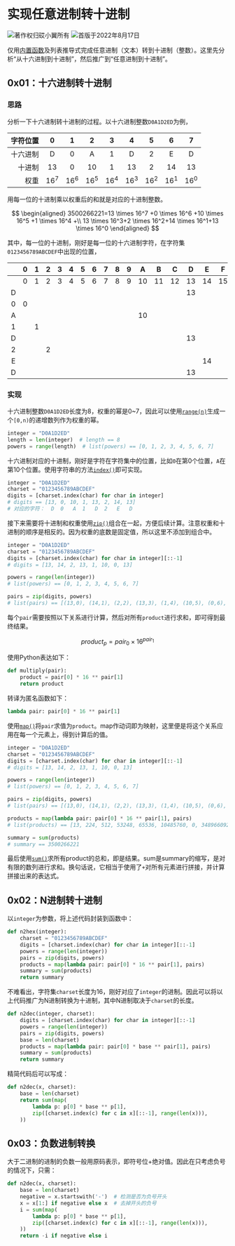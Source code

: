 # 实现任意进制转十进制

![著作权归砹小翼所有](https://img.shields.io/badge/Copyright-砹小翼-blue.svg) ![首版于2022年8月17日](https://img.shields.io/badge/Release-2022.08.17-purple.svg)

仅用[内置函数](https://docs.python.org/zh-cn/3/library/functions.html)及列表推导式完成任意进制（文本）转到十进制（整数）。这里先分析“从十六进制到十进制”，然后推广到“任意进制到十进制”。

## 0x01：十六进制转十进制

### 思路

分析一下十六进制转十进制的过程。以十六进制整数`D0A1D2ED`为例，

| 字符位置 |       0        |       1        |       2        |       3        |       4        |       5        |       6        |       7        |
| -------: | :------------: | :------------: | :------------: | :------------: | :------------: | :------------: | :------------: | :------------: |
| 十六进制 |       D        |       0        |       A        |       1        |       D        |       2        |       E        |       D        |
|   十进制 |       13       |       0        |       10       |       1        |       13       |       2        |       14       |       13       |
|     权重 | 16<sup>7</sup> | 16<sup>6</sup> | 16<sup>5</sup> | 16<sup>4</sup> | 16<sup>3</sup> | 16<sup>2</sup> | 16<sup>1</sup> | 16<sup>0</sup> |

用每一位的十进制乘以权重后的和就是对应的十进制整数。

$$
\begin{aligned}
3500266221=13 \times 16^7 +0 \times 16^6 +10 \times 16^5 +1 \times 16^4 +\\
13 \times 16^3+2 \times 16^2+14 \times 16^1+13 \times 16^0
\end{aligned}
$$

其中，每一位的十进制，刚好是每一位的十六进制字符，在字符集`0123456789ABCDEF`中出现的位置，

|      |  0   |  1   |  2   |  3   |  4   |  5   |  6   |  7   |  8   |  9   |  A   |  B   |  C   |  D   |  E   |  F   |
| :--: | :--: | :--: | :--: | :--: | :--: | :--: | :--: | :--: | :--: | :--: | :--: | :--: | :--: | :--: | :--: | :--: |
|      |  0   |  1   |  2   |  3   |  4   |  5   |  6   |  7   |  8   |  9   |  10  |  11  |  12  |  13  |  14  |  15  |
|  D   |      |      |      |      |      |      |      |      |      |      |      |      |      |  13  |      |      |
|  0   |  0   |      |      |      |      |      |      |      |      |      |      |      |      |      |      |      |
|  A   |      |      |      |      |      |      |      |      |      |      |  10  |      |      |      |      |      |
|  1   |      |  1   |      |      |      |      |      |      |      |      |      |      |      |      |      |      |
|  D   |      |      |      |      |      |      |      |      |      |      |      |      |      |  13  |      |      |
|  2   |      |      |  2   |      |      |      |      |      |      |      |      |      |      |      |      |      |
|  E   |      |      |      |      |      |      |      |      |      |      |      |      |      |      |  14  |      |
|  D   |      |      |      |      |      |      |      |      |      |      |      |      |      |  13  |      |      |

### 实现

十六进制整数`D0A1D2ED`长度为8，权重的幂是0~7，因此可以使用[`range(n)`](https://docs.python.org/zh-cn/3/library/functions.html#func-range)生成一个`[0,n)`的递增数列作为权重的幂。

```python
integer = "D0A1D2ED"
length = len(integer)  # length == 8
powers = range(length)  # list(powers) == [0, 1, 2, 3, 4, 5, 6, 7]
```

十六进制对应的十进制，刚好是字符在字符集中的位置，比如`0`在第0个位置，`A`在第10个位置。使用字符串的方法[`index()`](https://docs.python.org/zh-cn/3/library/stdtypes.html#str.index)即可实现。

```python
integer = "D0A1D2ED"
charset = "0123456789ABCDEF"
digits = [charset.index(char) for char in integer]
# digits == [13, 0, 10, 1, 13, 2, 14, 13]
# 对应的字符：  D  0   A  1   D  2   E   D
```

接下来需要将十进制和权重使用[`zip()`](https://docs.python.org/zh-cn/3/library/functions.html#zip)组合在一起，方便后续计算。注意权重和十进制的顺序是相反的。因为权重的底数是固定值，所以这里不添加到组合中。

```python
integer = "D0A1D2ED"
charset = "0123456789ABCDEF"
digits = [charset.index(char) for char in integer][::-1]
# digits = [13, 14, 2, 13, 1, 10, 0, 13]

powers = range(len(integer))
# list(powers) == [0, 1, 2, 3, 4, 5, 6, 7]

pairs = zip(digits, powers)
# list(pairs) == [(13,0), (14,1), (2,2), (13,3), (1,4), (10,5), (0,6), (13,7)]
```

每个`pair`需要按照以下关系进行计算，然后对所有`product`进行求和，即可得到最终结果。

$$
product_p = pair_0 \times 16^{pair_1}
$$

使用Python表达如下：

```python
def multiply(pair):
    product = pair[0] * 16 ** pair[1]
    return product
```

转译为匿名函数如下：

```python
lambda pair: pair[0] * 16 ** pair[1]
```

使用[`map()`](https://docs.python.org/zh-cn/3/library/functions.html#map)将`pair`求值为`product`。map作动词即为映射，这里便是将这个关系应用在每一个元素上，得到计算后的值。

```python
integer = "D0A1D2ED"
charset = "0123456789ABCDEF"
digits = [charset.index(char) for char in integer][::-1]
# digits = [13, 14, 2, 13, 1, 10, 0, 13]

powers = range(len(integer))
# list(powers) == [0, 1, 2, 3, 4, 5, 6, 7]

pairs = zip(digits, powers)
# list(pairs) == [(13,0), (14,1), (2,2), (13,3), (1,4), (10,5), (0,6), (13,7)]

products = map(lambda pair: pair[0] * 16 ** pair[1], pairs)
# list(products) == [13, 224, 512, 53248, 65536, 10485760, 0, 3489660928]

summary = sum(products)
# summary == 3500266221
```

最后使用[`sum()`](https://docs.python.org/zh-cn/3/library/functions.html#sum)求所有product的总和，即是结果。sum是summary的缩写，是对有限的数列进行求和。换句话说，它相当于使用了`+`对所有元素进行拼接，并计算拼接出来的表达式。

## 0x02：N进制转十进制

以`integer`为参数，将上述代码封装到函数中：

```python
def n2hex(integer):
    charset = "0123456789ABCDEF"
    digits = [charset.index(char) for char in integer][::-1]
    powers = range(len(integer))
    pairs = zip(digits, powers)
    products = map(lambda pair: pair[0] * 16 ** pair[1], pairs)
    summary = sum(products)
    return summary
```

不难看出，字符集`charset`长度为16，刚好对应了`integer`的进制。因此可以将以上代码推广为N进制转换为十进制，其中N进制取决于`charset`的长度。

```python
def n2dec(integer, charset):
    digits = [charset.index(char) for char in integer][::-1]
    powers = range(len(integer))
    pairs = zip(digits, powers)
    base = len(charset)
    products = map(lambda pair: pair[0] * base ** pair[1], pairs)
    summary = sum(products)
    return summary
```

精简代码后可以写成：

```python
def n2dec(x, charset):
    base = len(charset)
    return sum(map(
        lambda p: p[0] * base ** p[1],
        zip([charset.index(c) for c in x][::-1], range(len(x))),
    ))
```

## 0x03：负数进制转换

大于二进制的进制的负数一般用原码表示，即符号位+绝对值。因此在只考虑负号的情况下，只需：

```python
def n2dec(x, charset):
    base = len(charset)
    negative = x.startswith('-')  # 检测是否为负号开头
    x = x[1:] if negative else x  # 去掉开头的负号
    i = sum(map(
        lambda p: p[0] * base ** p[1],
        zip([charset.index(c) for c in x][::-1], range(len(x))),
    ))
    return -i if negative else i
```

